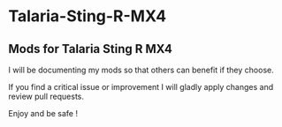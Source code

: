 # Talaria-Sting-R-MX4
## Mods for Talaria Sting R MX4 ##

I will be documenting my mods so that others can benefit if they choose.

If you find a critical issue or improvement I will gladly apply changes and review pull requests.

Enjoy and be safe !
